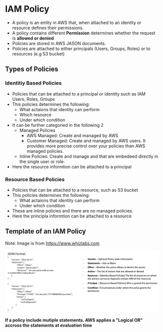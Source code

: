 # IAM Policy

* A policy is an entity in AWS that, when attached to an identity or resource defines their permissions. 
* A policy contains different **Permission** determines whether the request is **allowed or denied**
* Policies are stored in AWS JASON documents. 
* Policies are attached to either principals (Users, Groups, Roles) or to resources (e.g S3 bucket)

## Types of Policies 

### Identitiy Based Policies

* Policies that can be attached to a principal or identity such as IAM Users, Roles, Groups 
* This policies determines the following:
    - What actaions that identity can perform
    - Which resource 
    - Under which condition 
 * It can be further categoried in the following 2
    - Managed Policies
        - AWS Managed: Create and managed by AWS
        - Customer Managed:  Create and managed by AWS users. It provides more precise control over your policies than AWS managed policies. 
     - Inline Policies: Create and manage and that are embedeed directly in the single user or role. 
 *  Here the resource informtion can be attached to a principal
        
### Resource Based Policies

* Policies that can be attached to a resource, such as S3 bucket
* This policies determines the following:
    - What actaions that identity can perform    
    - Under which condition 
 * These are inline policies and there are no managed policies. 
 * Here the principla informtion can be attached to a resource
 
 ## Template of an IAM Policy
 
 Note: Image is from https://www.whizlabs.com
 
 ![policy.PNG](/policy.PNG)
 
 **If a policy include mutiple statements. AWS applies a "Logical OR" accross the statements at evaluation time**
 
